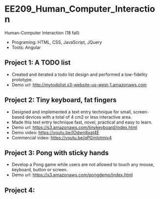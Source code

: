 # EE209_Human_Computer_Interaction
Human-Computer Interaction (18 fall)
- Programing: HTML, CSS, JavaScript, JQuery
- Tools: Angular

## Project 1: A TODO list
- Created and iterated a todo list design and performed a low-fidelity prototype.
- Demo url: http://mytodolist.s3-website-us-west-1.amazonaws.com

## Project 2: Tiny keyboard, fat fingers
- Designed and implemented a text entry technique for small, screen-based devices with a total of 4 cm2 or less interactive area.
- Made this text entry technique fast, novel, practical and easy to learn.
- Demo url: https://s3.amazonaws.com/tinykeyboard/index.html
- Demo video: https://youtu.be/IOdwn8xat4E
- Commercial video: https://youtu.be/qPGmIotmiv4


## Project 3: Pong with sticky hands
- Develop a Pong game while users are not allowed to touch any mouse, keyboard, button or screen.
- Demo url: https://s3.amazonaws.com/pongdemo/index.html

## Project 4:
